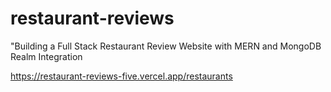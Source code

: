 # restaurant-reviews

"Building a Full Stack Restaurant Review Website with MERN and MongoDB Realm Integration

https://restaurant-reviews-five.vercel.app/restaurants
